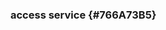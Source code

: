 ### access service {#766A73B5}
<section data-include-format='markdown' data-include='058-De_eigenschap_access_service_beschrijft_een_dataservice_Een_data_service_is_een_verzameling_operaties_die_toegang_biedt_tot_een_of_meer_datasets_of_gegevens_verwerkingsfuncties.md'></section>
